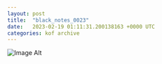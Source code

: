 ```yaml
---
layout:	post
title:	"black_notes_0023"
date:	2023-02-19 01:11:31.200138163 +0000 UTC
categories:	kof archive
---
```


![Image Alt](https://k0f.github.io/assets/black_notes_0023.png)
